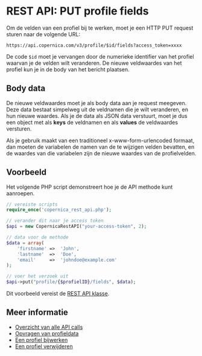 # REST API: PUT profile fields

Om de velden van een profiel bij te werken, moet je een HTTP PUT request
sturen naar de volgende URL:

`https://api.copernica.com/v3/profile/$id/fields?access_token=xxxx`

De code `$id` moet je vervangen door de numerieke identifier van het profiel
waarvan je de velden wilt veranderen. De nieuwe veldwaardes van het profiel
kun je in de body van het bericht plaatsen.

## Body data

De nieuwe veldwaardes moet je als body data aan je request meegeven. Deze
data bestaat simpelweg uit de veldnamen die je wilt veranderen, en hun nieuwe
waardes. Als je de data als JSON data verstuurt, moet je dus een object met
als **keys** de veldnamen en als **values** de veldwaardes versturen.

Als je gebruik maakt van een traditioneel x-www-form-urlencoded formaat, dan
moeten de variabelen de namen van de te wijzigen velden bevatten, en de
waardes van die variabelen zijn de nieuwe waardes van de profielvelden.

## Voorbeeld

Het volgende PHP script demonstreert hoe je de API methode kunt aanroepen.

```php
// vereiste scripts
require_once('copernica_rest_api.php');

// verander dit naar je access token
$api = new CopernicaRestAPI("your-access-token", 2);

// data voor de methode
$data = array(
    'firstname' =>  'John',
    'lastname'  =>  'Doe',
    'email'     =>  'johndoe@example.com'
);

// voer het verzoek uit
$api->put("profile/{$profielID}/fields", $data);
```

Dit voorbeeld vereist de [REST API klasse](rest-php).

## Meer informatie

* [Overzicht van alle API calls](rest-api)
* [Opvragen van profieldata](rest-get-profile)
* [Een profiel bijwerken](rest-put-profile)
* [Een profiel verwijderen](rest-delete-profile)
